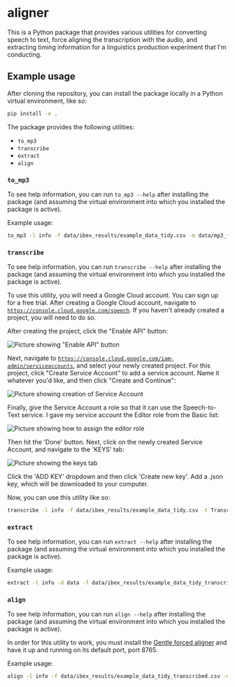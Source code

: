 <!-- -*- mode: gfm; fill-column: 72; coding: utf-8; -*- -->
# aligner

This is a Python package that provides various utilities for converting
speech to text, force aligning the transcription with the audio, and
extracting timing information for a linguistics production experiment
that I'm conducting.

## Example usage

After cloning the repository, you can install the package locally in a
Python virtual environment, like so:

``` sh
pip install -e .
```

The package provides the following utilities:

- `to_mp3`
- `transcribe`
- `extract`
- `align`

### `to_mp3`

To see help information, you can run `to_mp3 --help` after installing
the package (and assuming the virtual environment into which you
installed the package is active).

Example usage:

``` sh
to_mp3 -l info -f data/ibex_results/example_data_tidy.csv -m data/mp3_files -z data/zip_archives
```

### `transcribe`

To see help information, you can run `transcribe --help` after installing
the package (and assuming the virtual environment into which you
installed the package is active).

To use this utility, you will need a Google Cloud account. You can sign
up for a free trial. After creating a Google Cloud account, navigate to
[`https://console.cloud.google.com/speech`][speech-to-text]. If you
haven't already created a project, you will need to do so.

After creating the project, click the "Enable API" button:

![Picture showing "Enable API" button](imgs/speech-to-text-enable-api.png)

Next, navigate to
[`https://console.cloud.google.com/iam-admin/serviceaccounts`][serviceaccounts],
and select your newly created project. For this project, click "Create
Service Account" to add a service account. Name it whatever you'd like,
and then click "Create and Continue":

![Picture showing creation of Service Account](imgs/google-cloud-create-service-account.png)

Finally, give the Service Account a role so that it can use the
Speech-to-Text service. I gave my service account the Editor role from
the Basic list:

![Picture showing how to assign the editor role](imgs/google-cloud-assign-editor-role.png)

Then hit the 'Done' button. Next, click on the newly created Service
Account, and navigate to the 'KEYS' tab:

![Picture showing the keys tab](imgs/google-cloud-service-account-keys.png)

Click the 'ADD KEY' dropdown and then click 'Create new key'. Add a
.json key, which will be downloaded to your computer.

Now, you can use this utility like so:

``` sh
transcribe -l info -f data/ibex_results/example_data_tidy.csv -t Transcription -d data/ -m mp3_files -c /path/to/json/credentials/file.json -n 8
```


### `extract`

To see help information, you can run `extract --help` after installing
the package (and assuming the virtual environment into which you
installed the package is active).

Example usage:

``` sh
extract -l info -d data -f data/ibex_results/example_data_tidy_transcribed.csv -t Transcription -n
```

### `align`

To see help information, you can run `align --help` after installing the
package (and assuming the virtual environment into which you installed
the package is active).

In order for this utility to work, you must install the [Gentle forced
aligner][gentle] and have it up and running on its default port, port
8765.

Example usage:

``` sh
align -l info -f data/ibex_results/example_data_tidy_transcribed.csv -d data/ -m mp3_files -t transcriptions -g gentle_align -o -p
```


<!-- Links -->
[speech-to-text]: https://console.cloud.google.com/speech
[serviceaccounts]: https://console.cloud.google.com/iam-admin/serviceaccounts

[gentle]: https://lowerquality.com/gentle/

<!-- Local Variables: -->
<!--  LocalWords:  gfm utf imgs serviceaccounts json -->
<!-- End: -->
